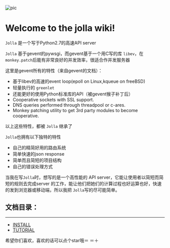 ![pic](http://7xlen8.com1.z0.glb.clouddn.com/JOLLA%281%29.png)

# Welcome to the jolla wiki!
`Jolla` 是一个写于Python2.7的高速API server

`Jolla` 基于gevent的pywsgi，而gevent基于一个用C写的库 `libev`，在`monkey.patch`后能有非常良好的并发效率，很适合作并发服务器

这里是gevent所有的特性（来自gevent的文档）：
- 基于libev的高速的event loop(epoll on Linux,kqueue on freeBSD)
- 轻量执行的 `greenlet`
- 还能更好的使用Python标准库的API（被gevent猴子补丁后）
- Cooperative sockets with SSL support.
- DNS queries performed through threadpool or c-ares.
- Monkey patching utility to get 3rd party modules to become cooperative.

以上这些特性，都被 `Jolla` 继承了

`Jolla`也拥有以下独特的特性
- 自己的精简好用的路由系统
- 简单快速的json response
- 简单而且简短的项目结构
- 自己的错误处理方式

当我在写`Jolla`时，想写的是一个高性能的 API server，它能让使用者以简短而简短的规则去完成server 的工作，能让他们把她们的计算过程也好运算也好，快速的发到浏览器或移动端，所以我把 `Jolla`写的尽可能简单。

## 文档目录：

--------------------------------------------------------------------------------

- [INSTALL](http://jolla.readthedocs.io/zh/latest/install/)
- [TUTORIAL](http://jolla.readthedocs.io/zh/latest/tutorial/)

希望你们喜欢，喜欢的话可以点个star哦＝ ＝＋
